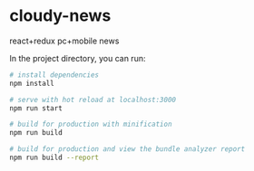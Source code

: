 
# cloudy-news
react+redux pc+mobile news

In the project directory, you can run:

``` bash
# install dependencies
npm install

# serve with hot reload at localhost:3000
npm run start

# build for production with minification
npm run build

# build for production and view the bundle analyzer report
npm run build --report
```
